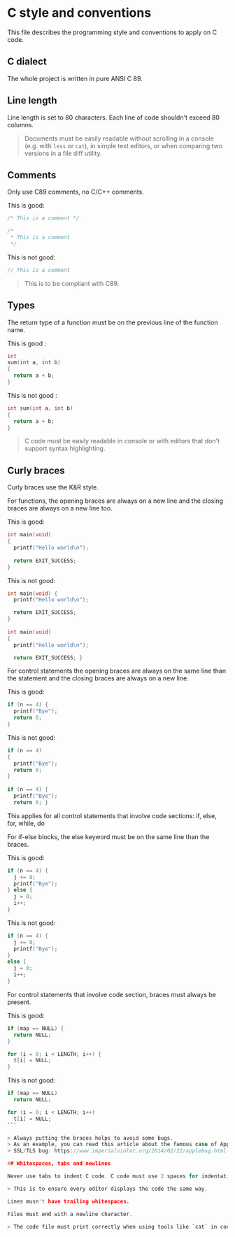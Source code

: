 # C style and conventions

This file describes the programming style and conventions to apply on C code.


## C dialect

The whole project is written in pure ANSI C 89.

## Line length

Line length is set to 80 characters. Each line of code shouldn't exceed 80
columns.

> Documents must be easily readable without scrolling in a console (e.g. with
> `less` or `cat`), in simple text editors, or when comparing two versions in
> a file diff utility.

## Comments

Only use C89 comments, no C/C++ comments.

This is good:
```C
/* This is a comment */

/*
 * This is a comment
 */
```

This is not good:
```C
// This is a comment
```

> This is to be compliant with C89.

## Types

The return type of a function must be on the previous line of the function name.

This is good :
```C
int
sum(int a, int b)
{
  return a + b;
}
```

This is not good :
```C
int sum(int a, int b)
{
  return a + b;
}
```

> C code must be easily readable in console or with editors that don't support
> syntax highlighting.

## Curly braces

Curly braces use the K&R style.

For functions, the opening braces are always on a new line and the closing
braces are always on a new line too.

This is good:
```C
int main(void)
{
  printf("Hello world\n");
     
  return EXIT_SUCCESS;
}
```

This is not good:
```C
int main(void) {
  printf("Hello world\n");

  return EXIT_SUCCESS;
}
    
int main(void)
{
  printf("Hello world\n");

  return EXIT_SUCCESS; }
```

For control statements the opening braces are always on the same line than the
statement and the closing braces are always on a new line.

This is good:
```C
if (n == 4) {
  printf("Bye");
  return 0;
}
```

This is not good:
```C
if (n == 4)
{
  printf("Bye");
  return 0;
}
    
if (n == 4) {
  printf("Bye");
  return 0; }
```

This applies for all control statements that involve code sections:
if, else, for, while, do

For if-else blocks, the else keyword must be on the same line than the braces.

This is good:
```C
if (n == 4) {
  j += 8;
  printf("Bye");
} else {
  j = 0;
  i++;
}
```

This is not good:
```C
if (n == 4) {
  j += 8;
  printf("Bye");
}
else {
  j = 0;
  i++;
}
```

For control statements that involve code section, braces must always be
present.

This is good:
```C
if (map == NULL) {
  return NULL;
}

for (i = 0; i < LENGTH; i++) {
  t[i] = NULL;
}
```

This is not good:
````C
if (map == NULL)
  return NULL;

for (i = 0; i < LENGTH; i++)
  t[i] = NULL;
```

> Always putting the braces helps to avoid some bugs.
> As an example, you can read this article about the famous case of Apple's
> SSL/TLS bug: https://www.imperialviolet.org/2014/02/22/applebug.html

## Whitespaces, tabs and newlines

Never use tabs to indent C code. C code must use 2 spaces for indentation.

> This is to ensure every editor displays the code the same way.

Lines musn't have trailing whitespaces.

Files must end with a newline character.

> The code file must print correctly when using tools like `cat` in console.
